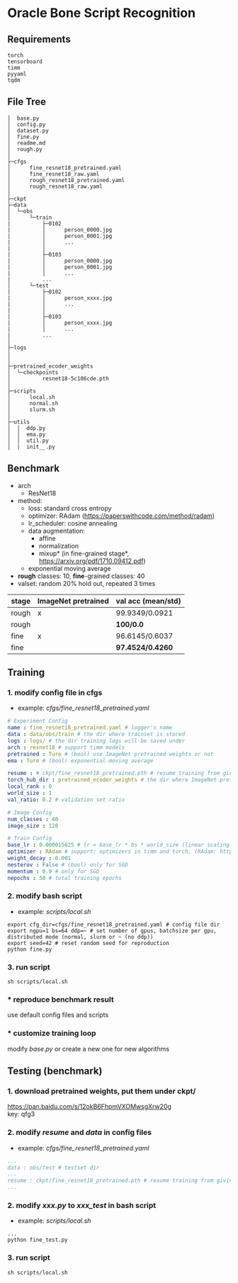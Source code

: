 # Oracle Bone Script Recognition 

## Requirements
```text
torch
tensorboard
timm
pyyaml
tqdm
```

## File Tree
```text
│  base.py
│  config.py
│  dataset.py
│  fine.py
│  readme.md
│  rough.py
│          
├─cfgs
│      fine_resnet18_pretrained.yaml
│      fine_resnet18_raw.yaml
│      rough_resnet18_pretrained.yaml
│      rough_resnet18_raw.yaml
│      
├─ckpt
├─data
│  └─obs
│      └─train
|          ├─0102
|          │      person_0000.jpg
|          │      person_0001.jpg
|          │      ...
|          │      
|          ├─0103
|          │      person_0000.jpg
|          │      person_0001.jpg
|          │      ...
|          ...
│      └─test
|          ├─0102
|          │      person_xxxx.jpg
|          │      ...
|          │      
|          ├─0103
|          │      person_xxxx.jpg
|          │      ...
|          ...
│              
├─logs
│
│          
├─pretrained_ecoder_weights
│  └─checkpoints
│          resnet18-5c106cde.pth
│          
├─scripts
│      local.sh
│      normal.sh
│      slurm.sh
│      
├─utils
│  │  ddp.py
│  │  ema.py
│  │  util.py
│  |  init__.py
```

## Benchmark
* arch
  * ResNet18
* method: 
  * loss: standard cross entropy 
  * optimizer: RAdam (https://paperswithcode.com/method/radam)
  * lr_scheduler: cosine annealing 
  * data augmentation: 
    * affine
    * normalization
    * mixup* (in fine-grained stage*, https://arxiv.org/pdf/1710.09412.pdf)
  * exponential moving average
* __rough__ classes: 10, __fine__-grained classes: 40
* valset: random 20% hold out, repeated 3 times

| stage | ImageNet pretrained |val acc (mean/std)|
| --- | --- | --- |
| rough| x |99.9349/0.0921|
| rough| |__100/0.0__|
| fine| x |96.6145/0.6037|
| fine| |__97.4524/0.4260__|


## Training

### 1. modify config file in cfgs
* example: _cfgs/fine_resnet18_pretrained.yaml_
```yaml
# Experiment Config
name : fine_resnet18_pretrained.yaml # logger's name
data : data/obs/train # the dir where trainset is stored
logs : logs/ # the dir training logs will be saved under
arch : resnet18 # support timm models
pretrained : Ture # (bool) use ImageNet pretrained weights or not
ema : Ture # (bool) exponential moving average

resume : # ckpt/fine_resnet18_pretrained.pth # resume training from giving dir, uncomment to test
torch_hub_dir : pretrained_ecoder_weights # the dir where ImageNet pretrained weights are stored
local_rank : 0
world_size : 1
val_ratio: 0.2 # validation set ratio

# Image Config
num_classes : 40
image_size : 128

# Train Config
base_lr : 0.000015625 # lr = base_lr * bs * world_size (linear scaling by actual bs)
optimizer : RAdam # support: optimizers in timm and torch, (RAdam: https://paperswithcode.com/method/radam)
weight_decay : 0.001
nesterov : False # (bool) only for SGD
momentum : 0.9 # only for SGD
nepochs : 50 # total training epochs
```

### 2. modify bash script
* example: _scripts/local.sh_
```shell
export cfg_dir=cfgs/fine_resnet18_pretrained.yaml # config file dir
export ngpu=1 bs=64 ddp=~ # set number of gpus, batchsize per gpu, distributed mode (normal, slurm or ~ (no ddp))
export seed=42 # reset random seed for reproduction
python fine.py
```
### 3. run script
```shell
sh scripts/local.sh
```

### * reproduce benchmark result
use default config files and scripts

### * customize training loop
modify _base.py_ or create a new one for new algorithms

## Testing (benchmark)

### 1. download pretrained weights, put them under ckpt/
https://pan.baidu.com/s/12okB6FhpmVXOMwsgXrw20g \
key: qfg3
### 2. modify _resume_ and _data_ in config files
* example: _cfgs/fine_resnet18_pretrained.yaml_
```yaml
...
data : obs/test # testset dir
...
resume : ckpt/fine_resnet18_pretrained.pth # resume training from giving dir, uncomment to test
...
```

### 2. modify _xxx.py_ to _xxx_test_ in bash script
* example: _scripts/local.sh_
```shell
...
python fine_test.py
```
### 3. run script
```shell
sh scripts/local.sh
```